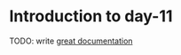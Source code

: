 # Introduction to day-11

TODO: write [great documentation](http://jacobian.org/writing/what-to-write/)
